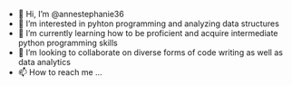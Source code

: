 - 👋 Hi, I’m @annestephanie36
- 👀 I’m interested in pyhton programming and analyzing data structures  
- 🌱 I’m currently learning how to be proficient and acquire intermediate python programming skills
- 💞️ I’m looking to collaborate on diverse forms of code writing as well as data analytics
- 📫 How to reach me ...

<!---
annestephanie36/annestephanie36 is a ✨ special ✨ repository because its `README.md` (this file) appears on your GitHub profile.
You can click the Preview link to take a look at your changes.
--->
